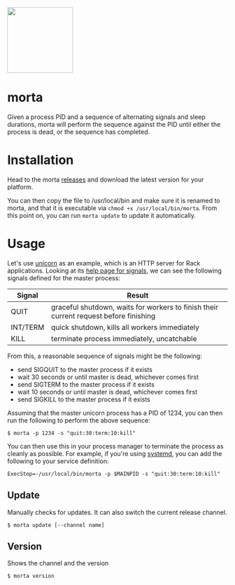 <img src="http://cdn2-cloud66-com.s3.amazonaws.com/images/oss-sponsorship.png" width=150/>

# morta
Given a process PID and a sequence of alternating signals and sleep durations, morta will perform the sequence against the PID until either the process is dead, or the sequence has completed.

# Installation
Head to the morta [releases](https://github.com/cloud66-oss/morta/releases/latest) and download the latest version for your platform.

You can then copy the file to /usr/local/bin and make sure it is renamed to morta, and that it is executable via `chmod +x /usr/local/bin/morta`. From this point on, you can run `morta update` to update it automatically.

# Usage
Let's use [unicorn](https://github.com/defunkt/unicorn) as an example, which is an HTTP server for Rack applications. Looking at its [help page for signals](https://github.com/defunkt/unicorn/blob/master/SIGNALS), we can see the following signals defined for the master process:

Signal | Result
--- | ---
QUIT | graceful shutdown, waits for workers to finish their current request before finishing
INT/TERM | quick shutdown, kills all workers immediately
KILL | terminate process immediately, uncatchable

From this, a reasonable sequence of signals might be the following:
- send SIGQUIT to the master process if it exists
- wait 30 seconds or until master is dead, whichever comes first
- send SIGTERM to the master process if it exists
- wait 10 seconds or until master is dead, whichever comes first
- send SIGKILL to the master process if it exists

Assuming that the master unicorn process has a PID of 1234, you can then run the following to perform the above sequence:
```
$ morta -p 1234 -s "quit:30:term:10:kill"
```

You can then use this in your process manager to terminate the process as cleanly as possible. For example, if you're using [systemd](https://www.freedesktop.org/wiki/Software/systemd/), you can add the following to your service definition:
```
ExecStop=-/usr/local/bin/morta -p $MAINPID -s "quit:30:term:10:kill"
```

## Update
Manually checks for updates. It can also switch the current release channel.
```
$ morta update [--channel name]
```

## Version
Shows the channel and the version
```
$ morta version
```
